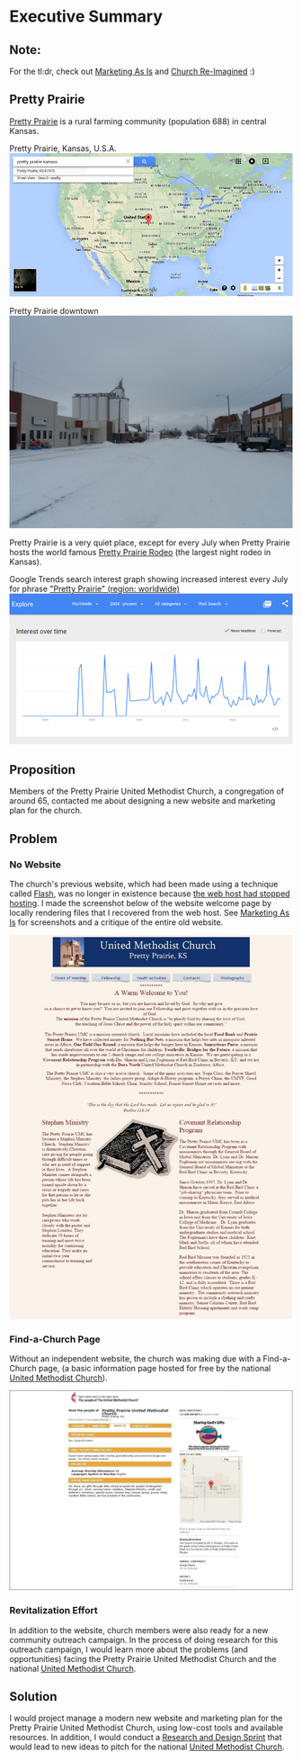 # Executive Summary

## Note: 
For the tl:dr, check out [Marketing As Is](marketing_as_is.md) and [Church Re-Imagined](church_re-imagined.md) :) 

## Pretty Prairie
[Pretty Prairie](http://en.wikipedia.org/wiki/Pretty_Prairie,_Kansas) is a rural farming community (population 688) in central Kansas. 

Pretty Prairie, Kansas, U.S.A.
![](google-maps-and-trends/google-map-usa-pretty-prairie.png)

Pretty Prairie downtown
![](google-maps-and-trends/pretty-prairie-downtown.jpg)

Pretty Prairie is a very quiet place, except for every July when Pretty Prairie hosts the world famous 
[Pretty Prairie Rodeo](http://www.pprodeo.com) (the largest night rodeo in Kansas).

Google Trends search interest graph showing increased interest every July for phrase ["Pretty Prairie" (region: worldwide)](http://www.google.com/trends/explore#q=pretty%20prairie) 
![](google-maps-and-trends/google-trends-pretty-prairie-worldwide.png)

## Proposition
Members of the Pretty Prairie United Methodist Church, a congregation of around 65, contacted me about designing a new website and marketing plan for the church. 

## Problem

### No Website
The church's previous website, which had been made using a technique called [Flash](http://en.wikipedia.org/wiki/Adobe_Flash), was no longer in existence because [the web host had stopped hosting](https://kslib.info/1013/Blue-Skyways-Transition). I made the screenshot below of the website welcome page by locally rendering files that I recovered from the web host. See [Marketing As Is](marketing_as_is.md) for screenshots and a critique of the entire old website.

![](marketing-as-is/old-website-welcome-page.jpg)

### Find-a-Church Page

Without an independent website, the church was making due with a Find-a-Church page, (a basic information page hosted for free by the national [United Methodist Church](http://www.umc.org)).

![](marketing-as-is/find-a-church-about-us.jpg)

### Revitalization Effort

In addition to the website, church members were also ready for a new community outreach campaign. In the process of doing research for this outreach campaign, I would learn more about the problems (and opportunities) facing the Pretty Prairie United Methodist Church and the national [United Methodist Church](http://www.umc.org).

## Solution

I would project manage a modern new website and marketing plan for the Pretty Prairie United Methodist Church, using low-cost tools and available resources. In addition, I would conduct a [Research and Design Sprint](research_and_design_sprint.md) that would lead to new ideas to pitch for the national [United Methodist Church](http://www.umc.org).
